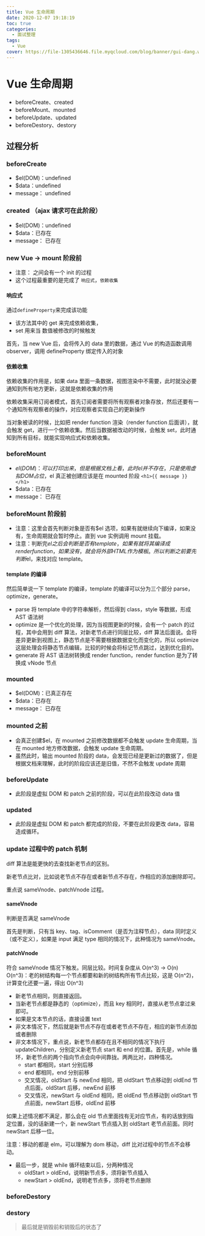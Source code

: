 ```yaml
---
title: Vue 生命周期
date: 2020-12-07 19:18:19
toc: true
categories:
  - 面试整理
tags:
  - Vue
cover: https://file-1305436646.file.myqcloud.com/blog/banner/gui-dang.webp
---
```


# Vue 生命周期

- beforeCreate、created
- beforeMount、mounted
- beforeUpdate、updated
- beforeDestory、destory

## 过程分析

### beforeCreate 

- $el(DOM)：undefined
- $data：undefined
- message： undefined

### created （ajax 请求可在此阶段）

- $el(DOM)：undefined
- $data：已存在
- message： 已存在

### new Vue -> mount 阶段前

- 注意： 之间会有一个 init 的过程
- 这个过程最重要的是完成了 `响应式`，`依赖收集`

#### 响应式

通过`defineProperty`来完成该功能

- 该方法其中的 get 来完成依赖收集，
- set 用来当 数值被修改的时候触发

首先，当 new Vue 后，会将传入的 data 里的数据，通过 Vue 的构造函数调用 observer，调用 defineProperty 绑定传入的对象

#### 依赖收集

依赖收集的作用是，如果 data 里面一条数据，视图渲染中不需要，此时就没必要通知到所有地方更新，这就是依赖收集的作用

依赖收集采用订阅者模式，首先订阅者需要将所有观察者对象存放，然后还要有一个通知所有观察者的操作，对应观察者实现自己的更新操作

当对象被读的时候，比如把 render function 渲染（render function 后面讲），就会触发 get，进行一个依赖收集。然后当数据被改动的时候，会触发 set，此时通知到所有目标，就能实现响应式和依赖收集。

### beforeMount

- $el(DOM)：可以打印出来，但是根据文档上看，此时el并不存在，只是使用虚拟DOM占位，$el 真正被创建应该是在 mounted 阶段 `<h1>{{ message }}</h1>`
- $data：已存在
- message： 已存在

### beforeMount 阶段前

- 注意：这里会首先判断对象是否有$el 选项，如果有就继续向下编译，如果没有，生命周期就会暂时停止。直到 vue 实例调用 mount 挂载。
- 注意：判断完$el之后会判断是否有template，如果有就将其编译成render function，如果没有，就会将外部HTML作为模板。所以判断之前要先判断$el，来找对应 template。

#### template 的编译
然后简单说一下 template 的编译，template 的编译可以分为三个部分 parse，optimize，generate。

- parse 将 template 中的字符串解析，然后得到 class，style 等数据，形成 AST 语法树
- optimize 是一个优化的处理，因为当视图更新的时候，会有一个 patch 的过程，其中会用到 diff 算法，对新老节点进行同层比较，diff 算法后面说。会将差异更新到视图上，静态节点是不需要根据数据变化而变化的，所以 optimize 这层处理会将静态节点编辑，比较的时候会将标记节点跳过，达到优化目的。
- generate 将 AST 语法树转换成 render function，render function 是为了转换成 vNode 节点

### mounted

- $el(DOM)：已真正存在
- $data：已存在
- message： 已存在

### mounted 之前

- 会真正创建$el，在 mounted 之前修改数据都不会触发 update 生命周期，当在 mounted 地方修改数据，会触发 update 生命周期。
- 虽然此时，输出 mounted 阶段的 data，会发现已经是更新过的数据了，但是根据文档来理解，此时的阶段应该还是旧值，不然不会触发 update 周期

### beforeUpdate

- 此阶段是虚拟 DOM 和 patch 之前的阶段，可以在此阶段改动 data 值

### updated

- 此阶段是虚拟 DOM 和 patch 都完成的阶段，不要在此阶段更改 data，容易造成循环。

### update 过程中的 patch 机制

diff 算法是能更快的去查找新老节点的区别。

新老节点比对，比如说老节点不存在或者新节点不存在，作相应的添加删除即可。

重点说 sameVnode、patchVnode 过程。

#### sameVnode

判断是否满足 sameVnode

首先是判断，只有当 key、tag、isComment（是否为注释节点），data 同时定义（或不定义），如果是 input 满足 type 相同的情况下，此种情况为 sameVnode。

#### patchVnode

符合 sameVnode 情况下触发。同层比较。时间复杂度从 O(n^3) -> O(n)
O(n^3)：老的树结构每一个节点都要和新的树结构所有节点比较，这是 O(n^2)，计算变化还要一遍，得出 O(n^3)

- 新老节点相同，则直接返回。
- 当新老节点都是静态的（optimize），而且 key 相同时，直接从老节点拿过来即可。
- 如果是文本节点的话，直接设置 text
- 非文本情况下，然后就是新节点不存在或者老节点不存在，相应的新节点添加或者删除
- 非文本情况下，重点说，新老节点都存在且不相同的情况下执行 updateChildren，分别定义新老节点 start 和 end 的位置。首先是，while 循环，新老节点的两个指向节点会向中间靠拢。两两比对，四种情况。
  - start 都相同，start 分别后移
  - end 都相同，end 分别前移
  - 交叉情况，oldStart 与 newEnd 相同，把 oldStart 节点移动到 oldEnd 节点后面，oldStart 后移，newEnd 前移
  - 交叉情况，newStart 与 oldEnd 相同，把 oldEnd 节点移动到 oldStart 节点前面，newStart 后移，oldEnd 前移

如果上述情况都不满足，那么会在 old 节点里面找有无对应节点，有的话放到指定位置，没的话新建一个，新 newStart 节点插入到 oldStart 老节点前面。同时 newStart 后移一位。

注意：移动的都是 elm，可以理解为 dom 移动，diff 比对过程中的节点不会移动。

- 最后一步，就是 while 循环结束以后，分两种情况
  - oldStart > oldEnd，说明新节点多，须将新节点插入
  - newStart > oldEnd，说明老节点多，须将老节点删除

### beforeDestory

### destory

> 最后就是销毁前和销毁后的状态了
